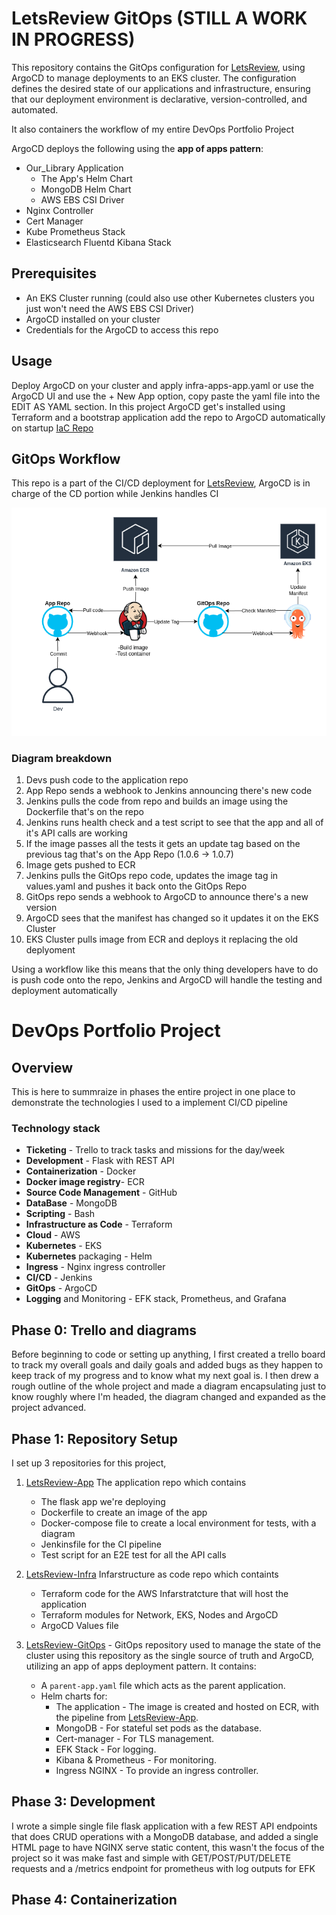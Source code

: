 # LetsReview GitOps (STILL A WORK IN PROGRESS)
This repository contains the GitOps configuration for [LetsReview](https://github.com/adigaandyt/LetsReview), using ArgoCD to manage deployments to an EKS cluster. The configuration defines the desired state of our applications and infrastructure, ensuring that our deployment environment is declarative, version-controlled, and automated.

It also containers the workflow of my entire DevOps Portfolio Project

ArgoCD deploys the following using the **app of apps pattern**:
- Our_Library Application
  - The App's Helm Chart
  - MongoDB Helm Chart
  - AWS EBS CSI Driver
- Nginx Controller
- Cert Manager 
- Kube Prometheus Stack 
- Elasticsearch Fluentd Kibana Stack

## Prerequisites
- An EKS Cluster running (could also use other Kubernetes clusters you just won't need the AWS EBS CSI Driver)
- ArgoCD installed on your cluster
- Credentials for the ArgoCD to access this repo

## Usage
Deploy ArgoCD on your cluster and apply infra-apps-app.yaml or use the ArgoCD UI and use the + New App option, copy paste the yaml file into the EDIT AS YAML section.
In this project ArgoCD get's installed using Terraform and a bootstrap application add the repo to ArgoCD automatically on startup
[IaC Repo](https://github.com/adigaandyt/ourlibrary-infra) 

## GitOps Workflow

This repo is a part of the CI/CD deployment for [LetsReview](https://github.com/adigaandyt/LetsReview), ArgoCD is in charge of the CD portion while Jenkins handles CI

![App of apps diagram](/diagrams/GitOps%20flow.png)
### Diagram breakdown
1) Devs push code to the application repo
2) App Repo sends a webhook to Jenkins announcing there's new code
3) Jenkins pulls the code from repo and builds an image using the Dockerfile that's on the repo
4) Jenkins runs health check and a test script to see that the app and all of it's API calls are working
5) If the image passes all the tests it gets an update tag based on the previous tag that's on the App Repo (1.0.6 -> 1.0.7)
6) Image gets pushed to ECR
7) Jenkins pulls the GitOps repo code, updates the image tag in values.yaml and pushes it back onto the GitOps Repo
8) GitOps repo sends a webhook to ArgoCD to announce there's a new version
9) ArgoCD sees that the manifest has changed so it updates it on the EKS Cluster
10) EKS Cluster pulls image from ECR and deploys it replacing the old deplyoment

Using a workflow like this means that the only thing developers have to do is push code onto the repo, Jenkins and ArgoCD will handle the testing and deployment automatically 


# DevOps Portfolio Project
## Overview
This is here to summraize in phases the entire project in one place to demonstrate the technologies I used to a implement CI/CD pipeline

### Technology stack
- **Ticketing** - Trello to track tasks and missions for the day/week
- **Development** - Flask with REST API
- **Containerization** - Docker
- **Docker image registry**- ECR
- **Source Code Management** - GitHub
- **DataBase** - MongoDB
- **Scripting** - Bash
- **Infrastructure as Code** - Terraform
- **Cloud** - AWS
- **Kubernetes** - EKS
- **Kubernetes** packaging - Helm
- **Ingress** - Nginx ingress controller
- **CI/CD** - Jenkins
- **GitOps** - ArgoCD
- **Logging** and Monitoring - EFK stack, Prometheus, and Grafana

  
## Phase 0: Trello and diagrams
Before beginning to code or setting up anything, I first created a trello board to track my overall goals and daily goals and added bugs as they happen to keep track of my progress and to know what my next goal is.
I then drew a rough outline of the whole project and made a diagram encapsulating just to know roughly where I'm headed, the diagram changed and expanded as the project advanced.

## Phase 1: Repository Setup 
I set up 3 repositories for this project,
1) [LetsReview-App](https://github.com/adigaandyt/LetsReview-App) The application repo which contains
    - The flask app we're deploying
    - Dockerfile to create an image of the app
    - Docker-compose file to create a local environment for tests, with a diagram
    - Jenkinsfile for the CI pipeline
    - Test script for an E2E test for all the API calls


2) [LetsReview-Infra](https://github.com/adigaandyt/LetsReview-Infra) Infarstructure as code repo which containts
    -  Terraform code for the AWS Infarstratcture that will host the application
    -  Terraform modules for Network, EKS, Nodes and ArgoCD
    -  ArgoCD Values file
  
3) [LetsReview-GitOps](https://github.com/adigaandyt/LetsReview-GitOps) - GitOps repository used to manage the state of the cluster using this repository as the single source of truth and ArgoCD, utilizing an app of apps deployment pattern. It contains:
   - A `parent-app.yaml` file which acts as the parent application.
   - Helm charts for:
     - The application - The image is created and hosted on ECR, with the pipeline from [LetsReview-App](https://github.com/adigaandyt/LetsReview-App).
     - MongoDB - For stateful set pods as the database.
     - Cert-manager - For TLS management.
     - EFK Stack - For logging.
     - Kibana & Prometheus - For monitoring.
     - Ingress NGINX - To provide an ingress controller.

## Phase 3: Development
I wrote a simple single file flask application with a few REST API endpoints that does CRUD operations with a MongoDB database, and added a single HTML page to have NGINX serve static content, this wasn't the focus of the project so it was make fast and simple with GET/POST/PUT/DELETE requests and a /metrics endpoint for prometheus with log outputs for EFK

## Phase 4: Containerization

